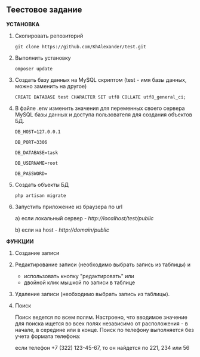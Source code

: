 Теестовое задание
--------------------

**УСТАНОВКА**

1. Скопировать репозиторий

	`git clone https://github.com/KhAlexander/test.git`

2. Выполнить установку

	`omposer update`

3. Создать базу данных на MySQL скриптом (test - имя базы данных, можно заменить на другое)

	`CREATE DATABASE test
	CHARACTER SET utf8
	COLLATE utf8_general_ci;`

4. В файле .env изменить значения для переменных своего сервера MySQL базы данных и доступа пользователя для создания объектов БД.

	`DB_HOST=127.0.0.1`

	`DB_PORT=3306`
	
	`DB_DATABASE=task`
	
	`DB_USERNAME=root`
	
    `DB_PASSWORD=`
	
5. Создать объекты БД

	`php artisan migrate`
	
6. Запустить приложение из браузера по url

	a) если локальный сервер - _http://localhost/test/public_
	
	b) если на host - _http://domain/public_
	
**ФУНКЦИИ**

1. Создание записи
2. Редактирование записи (необходимо выбрать запись из таблицы) и 
	- использовать кнопку "редактировать"
	или
	- двойной клик мышкой по записи в таблице
3. Удаление записи (необходимо выбрать запись из таблицы).
4. Поиск

	Поиск ведется по всем полям. Настроено, что вводимое значение для поиска ищется во всех полях независимо от расположения -
	в начале, в середине или в конце. Поиск по телефону выполняется без учета формата телефона: 
	
	если телефон +7 (322) 123-45-67, то он найдется по 221, 234 или 56
	

	